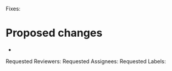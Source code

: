 Fixes: <!-- Set to 'N/A' if the pull request doesn't fix any issues -->

# Proposed changes <!-- What did you change? -->

* <!-- Format your answer as a bullet point list -->

Requested Reviewers: <!-- '@' + reviewers_username (separated by commas for multiple reviewers) (Set to 'N/A' if you don't want to request any reviewers) -->
Requested Assignees: <!-- '@' + assignees_username (separated by commas for multiple assignees) (Set to 'N/A' if you don't want to request any assignees) -->
Requested Labels: <!-- name_of_label (separated by commas for multiple labels) (Set to 'N/A' if you don't want to request any labels) -->
